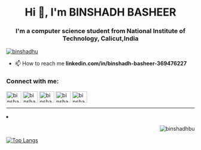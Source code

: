 <h1 align="center">Hi 👋, I'm BINSHADH BASHEER</h1>
<h3 align="center">I'm a computer science student from National Institute of Technology, Calicut,India</h3>

<p align="left"> <a href="https://twitter.com/binshadhu" target="blank"><img src="https://img.shields.io/twitter/follow/binshadhu?logo=twitter&style=for-the-badge" alt="binshadhu" /></a> </p>

- 📫 How to reach me **linkedin.com/in/binshadh-basheer-369476227**

<h3 align="left">Connect with me:</h3>

<div>
<p align="left">
<a href="https://twitter.com/binshadhu" target="blank"><img align="center" src="https://raw.githubusercontent.com/rahuldkjain/github-profile-readme-generator/master/src/images/icons/Social/twitter.svg" alt="binshadhu" height="30" width="40" /></a>
<a href="https://linkedin.com/in/binshadh-basheer-369476227" target="blank"><img align="center" src="https://raw.githubusercontent.com/rahuldkjain/github-profile-readme-generator/master/src/images/icons/Social/linked-in-alt.svg" alt="binshadh-basheer-369476227" height="30" width="40" /></a>
<a href="https://instagram.com/binshadh_basheer" target="blank"><img align="center" src="https://raw.githubusercontent.com/rahuldkjain/github-profile-readme-generator/master/src/images/icons/Social/instagram.svg" alt="binshadh_basheer" height="30" width="40" /></a>
<a href="https://www.codechef.com/users/binshadh" target="blank"><img align="center" src="https://cdn.jsdelivr.net/npm/simple-icons@3.1.0/icons/codechef.svg" alt="binshadh" height="30" width="40" /></a>
<a href="https://www.leetcode.com/binshadhubasheer" target="blank"><img align="center" src="https://raw.githubusercontent.com/rahuldkjain/github-profile-readme-generator/master/src/images/icons/Social/leet-code.svg" alt="binshadhubasheer" height="30" width="40" /></a>
</p>
</div>


---------------------------------------------------------------------------------------------------------------------------------------------------------

<li><p align="right" style={padding:".5rem";}>&nbsp;<img align="center" src="https://github-readme-stats.vercel.app/api?username=binshadhbu&show_icons=true&theme=dark&locale=en" alt="binshadhbu" /></p>


  [![Top Langs](https://github-readme-stats.vercel.app/api/top-langs/?username=binshadhbu&count_private=true&show_icons=true&theme=radical)](https://github.com/anuraghazra/github-readme-stats)
